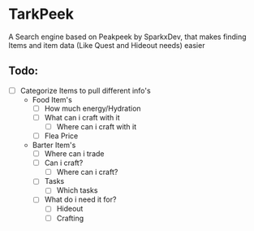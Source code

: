 # TarkPeek
A Search engine based on Peakpeek by SparkxDev, that makes finding Items and item data (Like Quest and Hideout needs) easier
## Todo:
- [ ] Categorize Items to pull different info's 
    - Food Item's
        - [ ] How much energy/Hydration
        - [ ] What can i craft with it
            - [ ] Where can i craft with it
        - [ ] Flea Price
    - Barter Item's
        - [ ] Where can i trade
        - [ ] Can i craft?
            - [ ] Where can i craft?
        - [ ] Tasks
            - [ ] Which tasks
        - [ ] What do i need it for?
            - [ ] Hideout
            - [ ] Crafting